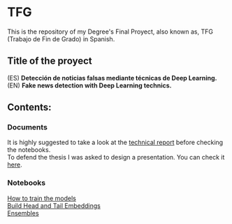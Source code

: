 # TFG
This is the repository of my Degree's Final Proyect, also known as, TFG (Trabajo de Fin de Grado) in Spanish.

## Title of the proyect
(ES) **Detección de noticias falsas mediante técnicas de Deep Learning.**  
(EN) **Fake news detection with Deep Learning technics.**

## Contents:
### Documents
It is highly suggested to take a look at the [technical report](https://github.com/AlvielD/TFG/blob/main/documents/TechnicalReport.pdf) before checking the notebooks.  
To defend the thesis I was asked to design a presentation. You can check it [here](https://github.com/AlvielD/TFG/blob/main/documents/DefencePresentation.pdf).

### Notebooks
[How to train the models](https://github.com/AlvielD/TFG/blob/main/notebooks/train_model.ipynb)  
[Build Head and Tail Embeddings](https://github.com/AlvielD/TFG/blob/main/notebooks/trunc_head%26tail.ipynb)  
[Ensembles](https://github.com/AlvielD/TFG/blob/main/notebooks/Ensembles.ipynb)
